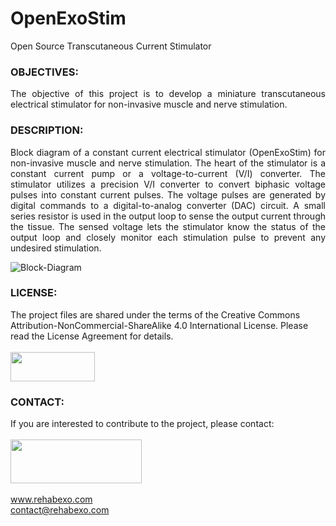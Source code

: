 # OpenExoStim
Open Source Transcutaneous Current Stimulator

### OBJECTIVES:
<P align="justify"> The objective of this project is to develop a miniature transcutaneous electrical stimulator for non-invasive muscle and nerve stimulation.

### DESCRIPTION:
<P align="justify"> Block diagram of a constant current electrical stimulator (OpenExoStim) for non-invasive muscle and nerve stimulation. The heart of the stimulator is a constant current pump or a voltage-to-current (V/I) converter. The stimulator utilizes a precision V/I converter to convert biphasic voltage pulses into constant current pulses. The voltage pulses are generated by digital commands to a digital-to-analog converter (DAC) circuit. A small series resistor is used in the output loop to sense the output current through the tissue. The sensed voltage lets the stimulator know the status of the output loop and closely monitor each stimulation pulse to prevent any undesired stimulation.

![Block-Diagram](https://github.com/RehabExo/OpenExoStim/blob/main/BlockDiagram.png)

### LICENSE:
The project files are shared under the terms of the Creative Commons Attribution-NonCommercial-ShareAlike 4.0 International License. Please read the License Agreement for details. <br/><br/>
<img src="https://github.com/RehabExo/OpenExoStim/blob/main/by-nc-sa.png" width="135" height="47"><br/>

### CONTACT:
If you are interested to contribute to the project, please contact: <br/>  
<img src="https://github.com/RehabExo/OpenExoStim/blob/main/RehabExo_web.jpeg" width="210" height="70"> <br/>  
www.rehabexo.com <br/>
contact@rehabexo.com <br/>

